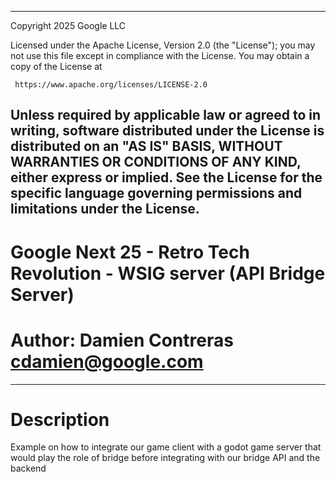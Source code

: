 -------------------------------------------------------------------------------
 Copyright 2025 Google LLC

 Licensed under the Apache License, Version 2.0 (the "License");
 you may not use this file except in compliance with the License.
 You may obtain a copy of the License at

     https://www.apache.org/licenses/LICENSE-2.0

 Unless required by applicable law or agreed to in writing, software
 distributed under the License is distributed on an "AS IS" BASIS,
 WITHOUT WARRANTIES OR CONDITIONS OF ANY KIND, either express or implied.
 See the License for the specific language governing permissions and
 limitations under the License.
-------------------------------------------------------------------------------


# Google Next 25 - Retro Tech Revolution  - WSIG server (API Bridge Server)
#
# Author: Damien Contreras cdamien@google.com
-------------------------------------------------------------------------------


# Description
Example on how to integrate our game client with a godot game server that would play the role of bridge before integrating with our bridge API and the backend